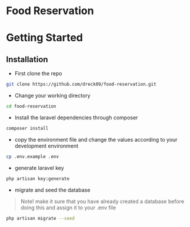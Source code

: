 # Food Reservation
# Getting Started

## Installation

* First clone the repo

```bash
git clone https://github.com/dreck09/food-reservation.git
```

* Change your working directory

```bash
cd food-reservation
```

* Install the laravel dependencies through composer

```bash
composer install
```

* copy the environment file and change the values according to your development environment

```bash
cp .env.example .env
```

* generate laravel key

```bash
php artisan key:generate
```

* migrate and seed the database

> Note! make it sure that you have already created a database before doing this and assign it to your .env file

```bash
php artisan migrate --seed
```

